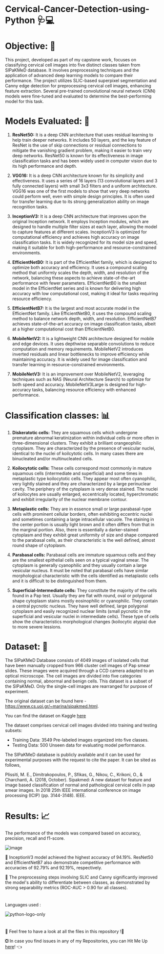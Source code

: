 # Cervical-Cancer-Detection-using-Python 🩺💻

# Objective: 🎯
This project, developed as part of my capstone work, focuses on classifying cervical cell images into five distinct classes taken from SIPaKMeD database. It involves preprocessing techniques and the application of advanced deep learning models to compare their performance. The project utilizes SLIC-based superpixel segmentation and Canny edge detection for preprocessing cervical cell images, enhancing feature extraction. Several pre-trained convolutional neural network (CNN) models were fine-tuned and evaluated to determine the best-performing model for this task.

# Models Evaluated: 🤖

1. **ResNet50:** It is a deep CNN architecture that uses residual learning to help train deeper networks. It includes 50 layers, and the key feature of ResNet is the use of skip connections or residual connections to mitigate the vanishing gradient problem, making it easier to train very deep networks. ResNet50 is known for its effectiveness in image classification tasks and has been widely used in computer vision due to its high performance and depth.
  
2. **VGG16:** It is a deep CNN architecture known for its simplicity and effectiveness. It uses a series of 16 layers (13 convolutional layers and 3 fully connected layers) with small 3x3 filters and a uniform architecture. VGG16 was one of the first models to show that very deep networks could perform well, even with simple design principles. It is often used for transfer learning due to its strong generalization ability on image recognition tasks.
  
3. **InceptionV3:** It is a deep CNN architecture that improves upon the original Inception network. It employs Inception modules, which are designed to handle multiple filter sizes at each layer, allowing the model to capture features at different scales. InceptionV3 is optimized for computational efficiency and achieves high accuracy on image classification tasks. It is widely recognized for its model size and speed, making it suitable for both high-performance and resource-constrained environments.
  
4. **EfficientNetB0:** It is part of the EfficientNet family, which is designed to optimize both accuracy and efficiency. It uses a compound scaling method that uniformly scales the depth, width, and resolution of the network, balancing these aspects to achieve state-of-the-art performance with fewer parameters. EfficientNetB0 is the smallest model in the EfficientNet series and is known for delivering high accuracy with low computational cost, making it ideal for tasks requiring resource efficiency.

5. **EfficientNetB7:** It is the largest and most accurate model in the EfficientNet family. Like EfficientNetB0, it uses the compound scaling method to balance network depth, width, and resolution. EfficientNetB7 achieves state-of-the-art accuracy on image classification tasks, albeit at a higher computational cost than EfficientNetB0.

6. **MobileNetV2:** It is a lightweight CNN architecture designed for mobile and edge devices. It uses depthwise separable convolutions to reduce computation and memory requirements. MobileNetV2 introduces inverted residuals and linear bottlenecks to improve efficiency while maintaining accuracy. It is widely used for image classification and transfer learning in resource-constrained environments.

7. **MobileNetV3:** It is an improvement over MobileNetV2, leveraging techniques such as NAS (Neural Architecture Search) to optimize for both speed and accuracy. MobileNetV3Large is designed for high-accuracy tasks, balancing resource efficiency with enhanced performance.
   
# Classification classes: 📊

1. **Diskeratotic cells:** They are squamous cells which undergone premature abnormal keratinization within individual cells or more often in three-dimensional clusters. They exhibit a brilliant orangeophilic cytoplasm. They are characterized by the presence of vesicular nuclei, identical to the nuclei of koilcytotic cells. In many cases there are binucleated and/or multinucleated cells.
  
2. **Koilocytotic cells:** These cells correspond most commonly in mature squamous cells (intermediate and superficial) and some times in metaplastic type koilocytotic cells. They appear most often cyanophilic, very lightly stained and they are characterized by a large perinuclear cavity. The periphery of the cytoplasm is very dense stained. The nuclei of koilocytes are usually enlarged, eccentrically located, hyperchromatic and exhibit irregularity of the nuclear membrane contour.
  
3. **Metaplastic cells:** They are in essence small or large parabasal-type cells with prominent cellular borders, often exhibiting eccentric nuclei and sometimes containing a large intracellular vacuole. The staining in the center portion is usually light brown and it often differs from that in the marginal portion. Also, there is essentially a darker-stained cytoplasm and they exhibit great uniformity of size and shape compared to the parabasal cells, as their characteristic is the well defined, almost round shape of cytoplasm.
  
4. **Parabasal cells:** Parabasal cells are immature squamous cells and they are the smallest epithelial cells seen on a typical vaginal smear. The cytoplasm is generally cyanophilic and they usually contain a large vesicular nucleus. It must be noted that parabasal cells have similar morphological characteristic with the cells identified as metaplastic cells and it is difficult to be distinguished from them.
  
5. **Superficial-Intermediate cells:** They constitute the majority of the cells found in a Pap test. Usually they are flat with round, oval or polygonal shape cytoplasm stains mostly eosinophilic or cyanophilic. They contain a central pycnotic nucleus. They have well defined, large polygonal cytoplasm and easily recognized nuclear limits (small pycnotic in the superficial and vesicular nuclei in intermediate cells). These type of cells show the characteristics morphological changes (koilocytic atypia) due to more severe lessions.

# Dataset: 📂
The SIPaKMeD Database consists of 4049 images of isolated cells that have been manually cropped from 966 cluster cell images of Pap smear slides. These images were acquired through a CCD camera adapted to an optical microscope. The cell images are divided into five categories containing normal, abnormal and benign cells. This dataset is a subset of the SIPaKMeD. Only the single-cell images are rearranged for purpose of experiment. 

The original dataset can be found here - https://www.cs.uoi.gr/~marina/sipakmed.html.

You can find the dataset on Kaggle [here](https://www.kaggle.com/datasets/mohaliy2016/papsinglecell)

The dataset comprises cervical cell images divided into training and testing subsets:

- Training Data: 3549 Pre-labeled images organized into five classes.
- Testing Data: 500 Unseen data for evaluating model performance.

The SIPaKMeD database is publicly available and it can be used for experimental purposes with the request to cite the paper. It can be sited as follows,

Plissiti, M. E., Dimitrakopoulos, P., Sfikas, G., Nikou, C., Krikoni, O., & Charchanti, A. (2018, October). Sipakmed: A new dataset for feature and image based classification of normal and pathological cervical cells in pap smear images. In 2018 25th IEEE international conference on image processing (ICIP) (pp. 3144-3148). IEEE.

# Results: 📈
The performance of the models was compared based on accuracy, precision, recall and f1-score.

![image](https://github.com/user-attachments/assets/bc053cb3-2f09-4c8e-9719-9a9041ebaf3e)

📍 InceptionV3 model achieved the highest accuracy of 94.19%. ResNet50 and EfficientNetB7 also demonstrate competitive performance with accuracies of 92.79% and 92.19%, respectively. 

📍 The preprocessing steps involving SLIC and Canny significantly improved the model's ability to differentiate between classes, as demonstrated by strong separability metrics (ROC-AUC > 0.90 for all classes).

# 
Languages used : 

![python-logo-only](https://github.com/user-attachments/assets/a78aa447-fe92-4892-aaed-4dd6ea761795)

# 
📣 Feel free to have a look at all the files in this repository !🤗

❎ In case you find issues in any of my Repositories, you can Hit Me Up [here](https://github.com/issues)! 👈


